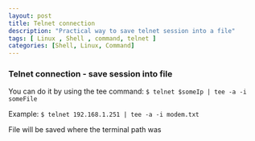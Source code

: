 ```yaml
---
layout: post
title: Telnet connection
description: "Practical way to save telnet session into a file"
tags: [ Linux , Shell , command, telnet ]
categories: [Shell, Linux, Command]
---
```


### Telnet connection - save session into file

You can do it by using the tee command:
`$ telnet $someIp | tee -a -i someFile`

Example:
`$ telnet 192.168.1.251 | tee -a -i modem.txt`

File will be saved where the terminal path was